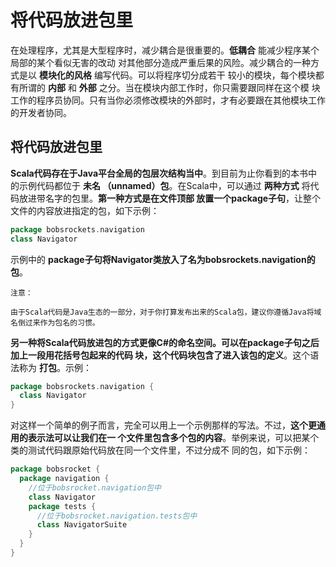 将代码放进包里
===================================================================================
在处理程序，尤其是大型程序时，减少耦合是很重要的。**低耦合** 能减少程序某个局部的某个看似无害的改动
对其他部分造成严重后果的风险。减少耦合的一种方式是以 **模块化的风格** 编写代码。可以将程序切分成若干
较小的模块，每个模块都有所谓的 **内部** 和 **外部** 之分。当在模块内部工作时，你只需要跟同样在这个模
块工作的程序员协同。只有当你必须修改模块的外部时，才有必要跟在其他模块工作的开发者协同。

## 将代码放进包里
**Scala代码存在于Java平台全局的包层次结构当中**。到目前为止你看到的本书中的示例代码都位于 **未名
（unnamed）包**。在Scala中，可以通过 **两种方式** 将代码放进带名字的包里。**第一种方式是在文件顶部
放置一个package子句**，让整个文件的内容放进指定的包，如下示例：
```scala
package bobsrockets.navigation
class Navigator
```
示例中的 **package子句将Navigator类放入了名为bobsrockets.navigation的包**。
```
注意：

由于Scala代码是Java生态的一部分，对于你打算发布出来的Scala包，建议你遵循Java将域名倒过来作为包名的习惯。
```
**另一种将Scala代码放进包的方式更像C#的命名空间。可以在package子句之后加上一段用花括号包起来的代码
块，这个代码块包含了进入该包的定义**。这个语法称为 **打包**。示例：
```scala
package bobsrockets.navigation {
  class Navigator
}
```
对这样一个简单的例子而言，完全可以用上一个示例那样的写法。不过，**这个更通用的表示法可以让我们在一
个文件里包含多个包的内容**。举例来说，可以把某个类的测试代码跟原始代码放在同一个文件里，不过分成不
同的包，如下示例：
```scala
package bobsrocket {
  package navigation {
    //位于bobsrocket.navigation包中
    class Navigator
    package tests {
      //位于bobsrocket.navigation.tests包中
      class NavigatorSuite
    }
  }
}
```